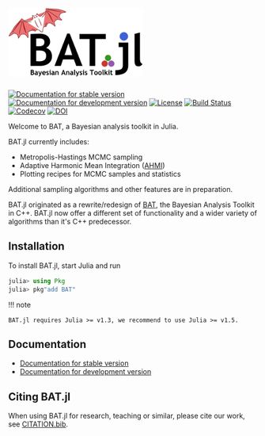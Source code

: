 <h1> <img style="height:5em;" alt="BAT.jl" src="docs/src/assets/logo.svg"/> </h1> 

[![Documentation for stable version](https://img.shields.io/badge/docs-stable-blue.svg)](https://bat.github.io/BAT.jl/stable)
[![Documentation for development version](https://img.shields.io/badge/docs-dev-blue.svg)](https://bat.github.io/BAT.jl/dev)
[![License](http://img.shields.io/badge/license-MIT-brightgreen.svg?style=flat)](LICENSE.md)
[![Build Status](https://github.com/bat/BAT.jl/workflows/CI/badge.svg?branch=master)](https://github.com/bat/BAT.jl/actions?query=workflow%3ACI)
[![Codecov](https://codecov.io/gh/bat/BAT.jl/branch/master/graph/badge.svg)](https://codecov.io/gh/bat/BAT.jl)
[![DOI](https://zenodo.org/badge/DOI/10.5281/zenodo.2587213.svg)](https://doi.org/10.5281/zenodo.2587213)

Welcome to BAT, a Bayesian analysis toolkit in Julia.

BAT.jl currently includes:

* Metropolis-Hastings MCMC sampling
* Adaptive Harmonic Mean Integration ([AHMI](https://arxiv.org/abs/1808.08051))
* Plotting recipes for MCMC samples and statistics

Additional sampling algorithms and other features are in preparation.

BAT.jl originated as a rewrite/redesign of [BAT](https://github.com/bat/bat), the Bayesian Analysis Toolkit in C++. BAT.jl now offer a different set of functionality and a wider variety of algorithms than it's C++ predecessor.


## Installation

To install BAT.jl, start Julia and run

```julia
julia> using Pkg
julia> pkg"add BAT"
```

!!! note

    BAT.jl requires Julia >= v1.3, we recommend to use Julia >= v1.5.


## Documentation

* [Documentation for stable version](https://bat.github.io/BAT.jl/stable)
* [Documentation for development version](https://bat.github.io/BAT.jl/dev)


## Citing BAT.jl

When using BAT.jl for research, teaching or similar, please cite our work, see [CITATION.bib](CITATION.bib).
